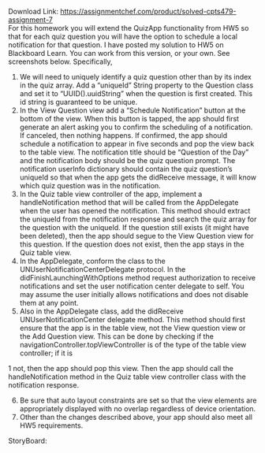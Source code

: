 Download Link: https://assignmentchef.com/product/solved-cpts479-assignment-7
<br>
For this homework you will extend the QuizApp functionality from HW5 so that for each quiz question you will have the option to schedule a local notification for that question. I have posted my solution to HW5 on Blackboard Learn. You can work from this version, or your own. See screenshots below. Specifically,

<ol>

 <li>We will need to uniquely identify a quiz question other than by its index in the quiz array. Add a “uniqueId” String property to the Question class and set it to “UUID().uuidString” when the question is first created. This id string is guaranteed to be unique.</li>

 <li>In the View Question view add a “Schedule Notification” button at the bottom of the view. When this button is tapped, the app should first generate an alert asking you to confirm the scheduling of a notification. If canceled, then nothing happens. If confirmed, the app should schedule a notification to appear in five seconds and pop the view back to the table view. The notification title should be “Question of the Day” and the notification body should be the quiz question prompt. The notification userInfo dictionary should contain the quiz question’s uniqueId so that when the app gets the didReceive message, it will know which quiz question was in the notification.</li>

 <li>In the Quiz table view controller of the app, implement a handleNotification method that will be called from the AppDelegate when the user has opened the notification. This method should extract the uniqueId from the notification response and search the quiz array for the question with the uniqueId. If the question still exists (it might have been deleted), then the app should segue to the View Question view for this question. If the question does not exist, then the app stays in the Quiz table view.</li>

 <li>In the AppDelegate, conform the class to the UNUserNotificationCenterDelegate protocol. In the didFinishLaunchingWithOptions method request authorization to receive notifications and set the user notification center delegate to self. You may assume the user initially allows notifications and does not disable them at any point.</li>

 <li>Also in the AppDelegate class, add the didReceive UNUserNotificationCenter delegate method. This method should first ensure that the app is in the table view, not the View question view or the Add Question view. This can be done by checking if the navigationController.topViewController is of the type of the table view controller; if it is</li>

</ol>

1 not, then the app should pop this view. Then the app should call the handleNotification method in the Quiz table view controller class with the notification response.

<ol start="6">

 <li>Be sure that auto layout constraints are set so that the view elements are appropriately displayed with no overlap regardless of device orientation.</li>

 <li>Other than the changes described above, your app should also meet all HW5 requirements.</li>

</ol>




StoryBoard: